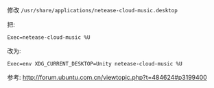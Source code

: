 修改 `/usr/share/applications/netease-cloud-music.desktop`

把:
``` desktop
Exec=netease-cloud-music %U
```

改为:
``` desktop
Exec=env XDG_CURRENT_DESKTOP=Unity netease-cloud-music %U
```

参考: http://forum.ubuntu.com.cn/viewtopic.php?t=484624#p3199400
